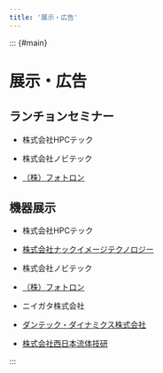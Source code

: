 ```yaml
---
title: '展示・広告'
---
```


::: {#main}

# 展示・広告


## ランチョンセミナー

- 株式会社HPCテック

- 株式会社ノビテック

- [（株）フォトロン](https://www.photron.co.jp/products/hsvcam/infinicam/)


## 機器展示

- 株式会社HPCテック

- [株式会社ナックイメージテクノロジー](https://www.nacinc.jp/)

- 株式会社ノビテック

- [（株）フォトロン](https://www.photron.co.jp/products/hsvcam/infinicam/)

- ニイガタ株式会社

- [ダンテック・ダイナミクス株式会社](https://www.dantecdynamics.com/ja/)

- [株式会社西日本流体技研](http://fel.ne.jp/)


:::
